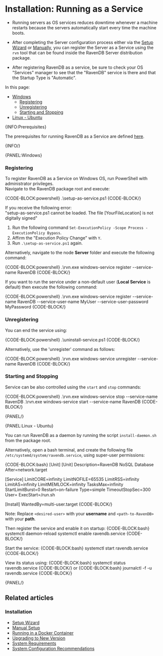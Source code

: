 # Installation: Running as a Service

* Running servers as OS services reduces downtime whenever a machine restarts because the servers automatically start every time the machine boots.  

* After completing the Server configuration process either via the [Setup Wizard](../../start/installation/setup-wizard) 
  or [Manually](../../start/installation/manual), you can register the Server as a Service using the `rvn` tool that can be found inside the RavenDB Server 
  distribution package.

* After registering RavenDB as a service, be sure to check your OS "Services" manager to see that the "RavenDB" service is there 
  and that the Startup Type is "Automatic".  

In this page: 

* [Windows](../../start/installation/running-as-service#windows)  
  * [Registering](../../start/installation/running-as-service#registering)  
  * [Unregistering](../../start/installation/running-as-service#unregistering)  
  * [Starting and Stopping](../../start/installation/running-as-service#starting-and-stopping)  
* [Linux - Ubuntu](../../start/installation/running-as-service#linux---ubuntu)  

{INFO:Prerequisites}

The prerequisites for running RavenDB as a Service are defined [here](../../start/getting-started#prerequisites).  

{INFO/}

{PANEL:Windows}

### Registering

To register RavenDB as a Service on Windows OS, run PowerShell with administrator privileges.  
Navigate to the RavenDB package root and execute:  

{CODE-BLOCK:powershell}
.\setup-as-service.ps1
{CODE-BLOCK/}

If you receive the following error:  
"setup-as-service.ps1 cannot be loaded. The file [YourFileLocation] is not digitally signed" 

1. Run the following command `Set-ExecutionPolicy -Scope Process -ExecutionPolicy Bypass`.
2. Affirm the "Execution Policy Change" with `Y`. 
3. Run `.\setup-as-service.ps1` again.  

Alternatively, navigate to the node **Server** folder and execute the following command:  

{CODE-BLOCK:powershell}
.\rvn.exe windows-service register --service-name RavenDB
{CODE-BLOCK/}

If you want to run the service under a non-default user (**Local Service** is default) then execute the following command:

{CODE-BLOCK:powershell}
.\rvn.exe windows-service register --service-name RavenDB --service-user-name MyUser --service-user-password MyPassword
{CODE-BLOCK/}

### Unregistering

You can end the service using:

{CODE-BLOCK:powershell}
.\uninstall-service.ps1
{CODE-BLOCK/}

Alternatively, use the 'unregister' command as follows:

{CODE-BLOCK:powershell}
.\rvn.exe windows-service unregister --service-name RavenDB
{CODE-BLOCK/}

### Starting and Stopping

Service can be also controlled using the `start` and `stop` commands:

{CODE-BLOCK:powershell}
.\rvn.exe windows-service stop --service-name RavenDB
.\rvn.exe windows-service start --service-name RavenDB
{CODE-BLOCK/}

{PANEL/}

{PANEL:Linux - Ubuntu}

You can run RavenDB as a daemon by running the script `install-daemon.sh` from the package root.

Alternatively, open a bash terminal, and create the following file `/etc/systemd/system/ravendb.service`, using super-user permissions:

{CODE-BLOCK:bash}
[Unit]
[Unit]
Description=RavenDB NoSQL Database
After=network.target

[Service]
LimitCORE=infinity
LimitNOFILE=65535
LimitRSS=infinity
LimitAS=infinity
LimitMEMLOCK=infinity
TasksMax=infinity
StartLimitBurst=0
Restart=on-failure
Type=simple
TimeoutStopSec=300
User=<desired-user>
ExecStart=<path-to-RavenDB>/run.sh

[Install]
WantedBy=multi-user.target
{CODE-BLOCK/}

Note: Replace `<desired-user>` with your **username** and `<path-to-RavenDB>` with your **path**.

Then register the service and enable it on startup:
{CODE-BLOCK:bash}
systemctl daemon-reload
systemctl enable ravendb.service
{CODE-BLOCK/}

Start the service:
{CODE-BLOCK:bash}
systemctl start ravendb.service
{CODE-BLOCK/}

View its status using:
{CODE-BLOCK:bash}
systemctl status ravendb.service
{CODE-BLOCK/}
or
{CODE-BLOCK:bash}
journalctl -f -u ravendb.service
{CODE-BLOCK/}

{PANEL/}

## Related articles

### Installation

- [Setup Wizard](../../start/installation/setup-wizard)
- [Manual Setup](../../start/installation/manual)
- [Running in a Docker Container](../../start/installation/running-in-docker-container)
- [Upgrading to New Version](../../start/installation/upgrading-to-new-version)
- [System Requirements](../../start/installation/system-requirements)
- [System Configuration Recommendations](../../start/installation/system-configuration-recommendations)
